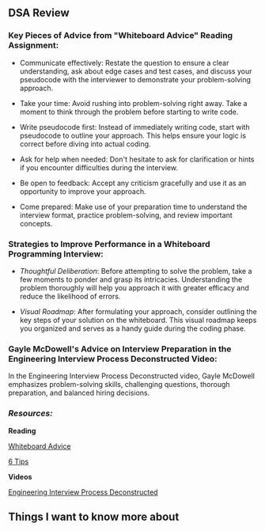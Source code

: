 ## DSA Review
### Key Pieces of Advice from "Whiteboard Advice" Reading Assignment:

- Communicate effectively: Restate the question to ensure a clear understanding, ask about edge cases and test cases, and discuss your pseudocode with the interviewer to demonstrate your problem-solving approach.

- Take your time: Avoid rushing into problem-solving right away. Take a moment to think through the problem before starting to write code.

- Write pseudocode first: Instead of immediately writing code, start with pseudocode to outline your approach. This helps ensure your logic is correct before diving into actual coding.

- Ask for help when needed: Don't hesitate to ask for clarification or hints if you encounter difficulties during the interview.

- Be open to feedback: Accept any criticism gracefully and use it as an opportunity to improve your approach.

- Come prepared: Make use of your preparation time to understand the interview format, practice problem-solving, and review important concepts.

### Strategies to Improve Performance in a Whiteboard Programming Interview:

- *Thoughtful Deliberation*: Before attempting to solve the problem, take a few moments to ponder and grasp its intricacies. Understanding the problem thoroughly will help you approach it with greater efficacy and reduce the likelihood of errors.

- *Visual Roadmap*: After formulating your approach, consider outlining the key steps of your solution on the whiteboard. This visual roadmap keeps you organized and serves as a handy guide during the coding phase.

### Gayle McDowell's Advice on Interview Preparation in the Engineering Interview Process Deconstructed Video:
In the Engineering Interview Process Deconstructed video, Gayle McDowell emphasizes problem-solving skills, challenging questions, thorough preparation, and balanced hiring decisions.

### *Resources:*
**Reading**

[Whiteboard Advice](https://hackernoon.com/the-best-whiteboard-interview-advice-i-ever-received-3ebbfa72e4a)

[6 Tips](https://blog.usejournal.com/6-tips-to-ace-a-whiteboard-programming-interview-f06c1b378bc6)


**Videos**

[Engineering Interview Process Deconstructed](https://www.youtube.com/watch?v=KdXAUst8bdo)



## Things I want to know more about
